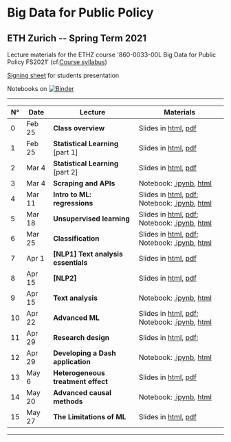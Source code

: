 # Big Data for Public Policy
## ETH Zurich -- Spring Term 2021

Lecture materials for the ETHZ course
'860-0033-00L Big Data for Public Policy FS2021' (cf.[Course syllabus](https://docs.google.com/document/d/1eviJuOoWUjoonxS1LvQJi1kMbmkNUulJtZ31542w100/edit?usp=sharing))

[Signing sheet](https://malkipp.github.io/big_data_policy_2021/students-presentations) for students presentation

Notebooks on [![Binder](https://mybinder.org/badge_logo.svg)](https://mybinder.org/v2/gh/MalkIPP/big_data_policy_2021/main)

--------------------

| N°| Date    | Lecture |Materials |
|---------|---------|---------|----------|
|0|Feb 25 |**Class overview** | Slides in [html](https://malkipp.github.io/big_data_policy_2021/slides/0_overview.html), [pdf](https://raw.githubusercontent.com/MalkIPP/big_data_policy_2021/main/slides/0_overview.pdf)|
|1|Feb 25 |**Statistical Learning** [part 1] | Slides in [html](https://malkipp.github.io/big_data_policy_2021/slides/1-statistical-learning-part1.html), [pdf](https://raw.githubusercontent.com/MalkIPP/big_data_policy_2021/main/slides/1-statistical-learning-part1.pdf)|
|2|Mar 4 |**Statistical Learning** [part 2] | Slides in [html](https://malkipp.github.io/big_data_policy_2021/slides/1-statistical-learning-part2.html), [pdf](https://raw.githubusercontent.com/MalkIPP/big_data_policy_2021/main/slides/1-statistical-learning-part2.pdf)|
|3|Mar 4 |**Scraping and APIs**  | Notebook: [.ipynb](https://github.com/MalkIPP/big_data_policy_2021/blob/main/notebooks/w2-data-collection.ipynb), [html](https://malkipp.github.io/big_data_policy_2021/notebooks/w2-data-collection.html)|
|4|Mar 11 |**Intro to ML: regressions**  | Slides in [html](https://malkipp.github.io/big_data_policy_2021/slides/2-regressions.html), [pdf](https://malkipp.github.io/big_data_policy_2021/slides/2-regressions.pdf); Notebook: [.ipynb](https://github.com/MalkIPP/big_data_policy_2021/blob/main/notebooks/w3-ML-regressions.ipynb), [html](https://malkipp.github.io/big_data_policy_2021/notebooks/w3-ML-regressions.html)|
|5|Mar 18 |**Unsupervised learning**  | Slides in [html](https://malkipp.github.io/big_data_policy_2021/slides/3-unsupervised-learning.html), [pdf](); Notebook: [.ipynb](https://github.com/MalkIPP/big_data_policy_2021/blob/main/notebooks/w4-unsupervised-learning.ipynb), [html]()|
|6|Mar 25 |**Classification**  | Slides in [html](https://malkipp.github.io/big_data_policy_2021/slides/4-classification.html), [pdf](); Notebook: [.ipynb](https://github.com/MalkIPP/big_data_policy_2021/blob/main/notebooks/w5-ML-classification.ipynb), [html]()|
|7|Apr 1 |**[NLP1] Text analysis essentials**  | Slides in [html](), [pdf]()|
|8|Apr 15 |**[NLP2]**  | Slides in [html](), [pdf]()|
|9|Apr 15 |**Text analysis**  |  Notebook: [.ipynb](), [html]()|
|10|Apr 22 |**Advanced ML**  | Slides in [html](), [pdf](); Notebook: [.ipynb](), [html]()|
|11|Apr 29 |**Research design**  | Slides in [html](), [pdf](); |
|12|Apr 29 |**Developing a Dash application**  |  Notebook: [.ipynb](), [html]()|
|13|May 6 |**Heterogeneous treatment effect**  | Slides in [html](), [pdf]()|
|14|May 20 |**Advanced causal methods**   | Notebook: [.ipynb](), [html]()|
|15|May 27 |**The Limitations of ML**     | Slides in [html](), [pdf]()|

--------------------
